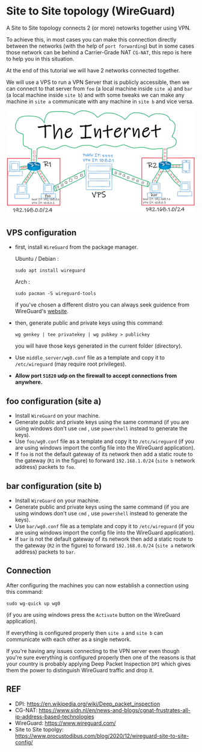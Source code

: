 # Site to Site topology (WireGuard)
A Site to Site topology connects 2 (or more) netowrks together using VPN.

To achieve this, in most cases you can make this connection directly between the networks (with the help of `port forwarding`) but in some cases those network can be behind a Carrier-Grade NAT `CG-NAT`, this repo is here to help you in this situation.

At the end of this tutorial we will have 2 networks connected together.

We will use a VPS to run a VPN Server that is publicly accessible, then we can connect to that server from `foo` (a local machine inside `site a`) and `bar` (a local machine inside `site b`) and with some tweaks we can make any machine in `site a` communicate with any machine in `site b` and vice versa.

![site to site topology figure](images/site_to_site.png)

## VPS configuration
* first, install `WireGuard` from the package manager.

    Ubuntu / Debian :
    ```
    sudo apt install wireguard
    ```
    Arch :
    ```
    sudo pacman -S wireguard-tools
    ```

    if you've chosen a different distro you can always seek guidence from WireGuard's [website](https://www.wireguard.com/install/ "https://www.wireguard.com/install/").

* then, generate public and private keys using this command:
    ```
    wg genkey | tee privatekey | wg pubkey > publickey
    ```
    you will have those keys generated in the current folder (directory).
* Use `middle_server/wg0.conf` file as a template and copy it to `/etc/wireguard` (may require root privileges).

* **Allow port `51820` udp on the firewall to accept connections from anywhere.**

## foo configuration (site a)
* Install `WireGuard` on your machine.
* Generate public and private keys using the same command (if you are using windows don't use `cmd` , use `powershell` instead to generate the keys).
* Use `foo/wg0.conf` file as a template and copy it to `/etc/wireguard` (if you are using windows import the config file into the WireGuard application).
* If `foo` is not the default gateway of its network then add a static route to the gateway (`R1` in the figure) to forward `192.168.1.0/24` (`site b` network address) packets to `foo`.

## bar configuration (site b)
* Install `WireGuard` on your machine.
* Generate public and private keys using the same command (if you are using windows don't use `cmd` , use `powershell` instead to generate the keys).
* Use `bar/wg0.conf` file as a template and copy it to `/etc/wireguard` (if you are using windows import the config file into the WireGuard application).
* If `bar` is not the default gateway of its network then add a static route to the gateway (`R2` in the figure) to forward `192.168.0.0/24` (`site a` network address) packets to `bar`.

## Connection
After configuring the machines you can now establish a connection using this command:
```
sudo wg-quick up wg0
```
(if you are using windows press the `Activate` button on the WireGuard application).

If everything is configured properly then `site a` and `site b` can communicate with each other as a single network.

If you're having any issues connecting to the VPN server even though you're sure everything is configured properly then one of the reasons is that your country is probably applying Deep Packet Inspection `DPI` which gives them the power to distinguish WireGuard traffic and drop it.

## REF
* DPI: https://en.wikipedia.org/wiki/Deep_packet_inspection
* CG-NAT: https://www.sidn.nl/en/news-and-blogs/cgnat-frustrates-all-ip-address-based-technologies
* WireGuard: https://www.wireguard.com/
* Site to Site topolgy: https://www.procustodibus.com/blog/2020/12/wireguard-site-to-site-config/